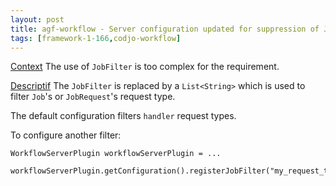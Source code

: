 ```yaml
---
layout: post
title: agf-workflow - Server configuration updated for suppression of JobFilter
tags: [framework-1-166,codjo-workflow]
---
```

<u>Context</u>
The use of ```JobFilter``` is too complex for the requirement.

<u>Descriptif</u>
The ```JobFilter``` is replaced by a ```List<String>``` which is used to filter ```Job```'s or ```JobRequest```'s request type.

The default configuration filters ```handler``` request types.

To configure another filter:
```
WorkflowServerPlugin workflowServerPlugin = ...

workflowServerPlugin.getConfiguration().registerJobFilter("my_request_type");
```